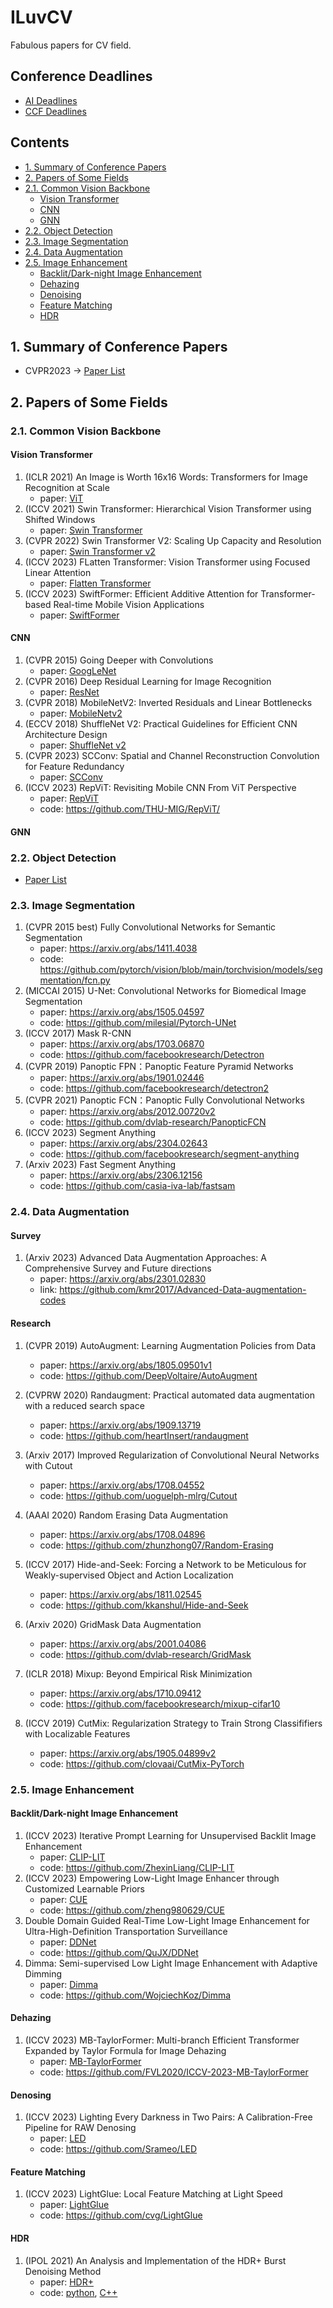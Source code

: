 # ILuvCV

Fabulous papers for CV field.

## Conference Deadlines
+ [AI Deadlines](https://aideadlin.es/?sub=ML,CV,CG,NLP,RO,SP,DM)
+ [CCF Deadlines](https://ccfddl.github.io/)

## Contents
+ [1. Summary of Conference Papers](https://github.com/Anleeno-Xu/ILuvCV#1-summary-of-conference-papers)
+ [2. Papers of Some Fields](https://github.com/Anleeno-Xu/ILuvCV#2-papers-of-some-fields)
+ [2.1. Common Vision Backbone](https://github.com/Anleeno-Xu/ILuvCV#21-common-vision-backbone)
  + [Vision Transformer](https://github.com/Anleeno-Xu/ILuvCV#vision-transformer)
  + [CNN](https://github.com/Anleeno-Xu/ILuvCV#cnn)
  + [GNN](https://github.com/Anleeno-Xu/ILuvCV#gnn)
+ [2.2. Object Detection](https://github.com/Anleeno-Xu/ILuvCV#22-object-detection)
+ [2.3. Image Segmentation](https://github.com/Anleeno-Xu/ILuvCV#23-image-segmentation)
+ [2.4. Data Augmentation](https://github.com/Anleeno-Xu/ILuvCV#24-data-augmentation)
+ [2.5. Image Enhancement](https://github.com/Anleeno-Xu/ILuvCV#25-image-enhancement)
  + [Backlit/Dark-night Image Enhancement](https://github.com/Anleeno-Xu/ILuvCV#backlitdark-night-image-enhancement)
  + [Dehazing](https://github.com/Anleeno-Xu/ILuvCV#dehazing)
  + [Denoising](https://github.com/Anleeno-Xu/ILuvCV#denosing)
  + [Feature Matching](https://github.com/Anleeno-Xu/ILuvCV#feature-matching)
  + [HDR](https://github.com/Anleeno-Xu/ILuvCV#hdr)

## 1. Summary of Conference Papers

+ CVPR2023 -> [Paper List](https://github.com/52CV/CVPR-2023-Papers)

## 2. Papers of Some Fields

### 2.1. Common Vision Backbone
#### Vision Transformer
1. (ICLR 2021) An Image is Worth 16x16 Words: Transformers for Image Recognition at Scale
   + paper: [ViT](https://arxiv.org/abs/2010.11929)
2. (ICCV 2021) Swin Transformer: Hierarchical Vision Transformer using Shifted Windows
   + paper: [Swin Transformer](https://arxiv.org/pdf/2103.14030.pdf)
3. (CVPR 2022) Swin Transformer V2: Scaling Up Capacity and Resolution
   + paper: [Swin Transformer v2](https://arxiv.org/pdf/2111.09883.pdf)
4. (ICCV 2023) FLatten Transformer: Vision Transformer using Focused Linear Attention
   + paper: [Flatten Transformer](https://arxiv.org/pdf/2308.00442.pdf)
5. (ICCV 2023) SwiftFormer: Efficient Additive Attention for Transformer-based Real-time Mobile Vision Applications
   + paper: [SwiftFormer](https://arxiv.org/pdf/2303.15446v2.pdf)
#### CNN
1. (CVPR 2015) Going Deeper with Convolutions
   + paper: [GoogLeNet](https://openaccess.thecvf.com/content_cvpr_2015/papers/Szegedy_Going_Deeper_With_2015_CVPR_paper.pdf)
2. (CVPR 2016) Deep Residual Learning for Image Recognition
   + paper: [ResNet](https://openaccess.thecvf.com/content_cvpr_2016/papers/He_Deep_Residual_Learning_CVPR_2016_paper.pdf)
3. (CVPR 2018) MobileNetV2: Inverted Residuals and Linear Bottlenecks
   + paper: [MobileNetv2](https://openaccess.thecvf.com/content_cvpr_2018/papers/Sandler_MobileNetV2_Inverted_Residuals_CVPR_2018_paper.pdf)
4. (ECCV 2018) ShuffleNet V2: Practical Guidelines for Efficient CNN Architecture Design
   + paper: [ShuffleNet v2](https://arxiv.org/pdf/1807.11164.pdf)
5. (CVPR 2023) SCConv: Spatial and Channel Reconstruction Convolution for Feature Redundancy
   + paper: [SCConv](https://openaccess.thecvf.com/content/CVPR2023/papers/Li_SCConv_Spatial_and_Channel_Reconstruction_Convolution_for_Feature_Redundancy_CVPR_2023_paper.pdf)
6. (ICCV 2023) RepViT: Revisiting Mobile CNN From ViT Perspective
   + paper: [RepViT](https://arxiv.org/pdf/2307.09283.pdf)
   + code: https://github.com/THU-MIG/RepViT/
#### GNN

### 2.2. Object Detection
+ [Paper List](https://github.com/hoya012/deep_learning_object_detection)

### 2.3. Image Segmentation
1. (CVPR 2015 best) Fully Convolutional Networks for Semantic Segmentation
   + paper: https://arxiv.org/abs/1411.4038
   + code: https://github.com/pytorch/vision/blob/main/torchvision/models/segmentation/fcn.py
2. (MICCAI 2015) U-Net: Convolutional Networks for Biomedical Image Segmentation
   + paper: https://arxiv.org/abs/1505.04597
   + code: https://github.com/milesial/Pytorch-UNet
3. (ICCV 2017) Mask R-CNN
   + paper: https://arxiv.org/abs/1703.06870
   + code: https://github.com/facebookresearch/Detectron
4. (CVPR 2019) Panoptic FPN：Panoptic Feature Pyramid Networks
   + paper: https://arxiv.org/abs/1901.02446
   + code: https://github.com/facebookresearch/detectron2
5. (CVPR 2021) Panoptic FCN：Panoptic Fully Convolutional Networks
   + paper: https://arxiv.org/abs/2012.00720v2
   + code: https://github.com/dvlab-research/PanopticFCN
6. (ICCV 2023) Segment Anything
   + paper: https://arxiv.org/abs/2304.02643
   + code: https://github.com/facebookresearch/segment-anything
7. (Arxiv 2023) Fast Segment Anything
   + paper: https://arxiv.org/abs/2306.12156
   + code: https://github.com/casia-iva-lab/fastsam

### 2.4. Data Augmentation

#### Survey
1. (Arxiv 2023) Advanced Data Augmentation Approaches: A Comprehensive Survey and Future directions
   + paper: https://arxiv.org/abs/2301.02830
   + link: https://github.com/kmr2017/Advanced-Data-augmentation-codes

#### Research
1. (CVPR 2019) AutoAugment: Learning Augmentation Policies from Data
   + paper: https://arxiv.org/abs/1805.09501v1
   + code: https://github.com/DeepVoltaire/AutoAugment
2. (CVPRW 2020) Randaugment: Practical automated data augmentation with a reduced search space
   + paper: https://arxiv.org/abs/1909.13719
   + code: https://github.com/heartInsert/randaugment

1. (Arxiv 2017) Improved Regularization of Convolutional Neural Networks with Cutout
   + paper: https://arxiv.org/abs/1708.04552
   + code: https://github.com/uoguelph-mlrg/Cutout
2. (AAAI 2020) Random Erasing Data Augmentation
   + paper: https://arxiv.org/abs/1708.04896
   + code: https://github.com/zhunzhong07/Random-Erasing
3. (ICCV 2017) Hide-and-Seek: Forcing a Network to be Meticulous for Weakly-supervised Object and Action Localization
   + paper: https://arxiv.org/abs/1811.02545
   + code: https://github.com/kkanshul/Hide-and-Seek
4. (Arxiv 2020) GridMask Data Augmentation
   + paper: https://arxiv.org/abs/2001.04086
   + code: https://github.com/dvlab-research/GridMask

1. (ICLR 2018) Mixup: Beyond Empirical Risk Minimization
   + paper: https://arxiv.org/abs/1710.09412
   + code: https://github.com/facebookresearch/mixup-cifar10
2. (ICCV 2019) CutMix: Regularization Strategy to Train Strong Classififiers with Localizable Features
   + paper: https://arxiv.org/abs/1905.04899v2
   + code: https://github.com/clovaai/CutMix-PyTorch

### 2.5. Image Enhancement
#### Backlit/Dark-night Image Enhancement
1. (ICCV 2023) Iterative Prompt Learning for Unsupervised Backlit Image Enhancement
   + paper: [CLIP-LIT](https://arxiv.org/abs/2303.17569)
   + code: https://github.com/ZhexinLiang/CLIP-LIT
2. (ICCV 2023) Empowering Low-Light Image Enhancer through Customized Learnable Priors
   + paper: [CUE](https://arxiv.org//pdf/2309.01958)
   + code: https://github.com/zheng980629/CUE
3. Double Domain Guided Real-Time Low-Light Image Enhancement for Ultra-High-Definition Transportation Surveillance
   + paper: [DDNet](https://arxiv.org//pdf/2309.08382)
   + code: https://github.com/QuJX/DDNet
4. Dimma: Semi-supervised Low Light Image Enhancement with Adaptive Dimming
   + paper: [Dimma](https://arxiv.org/abs/2310.09633)
   + code: https://github.com/WojciechKoz/Dimma

#### Dehazing
1. (ICCV 2023) MB-TaylorFormer: Multi-branch Efficient Transformer Expanded by Taylor Formula for Image Dehazing
   + paper: [MB-TaylorFormer](https://arxiv.org/abs/2308.14036)
   + code: https://github.com/FVL2020/ICCV-2023-MB-TaylorFormer

#### Denosing
1. (ICCV 2023) Lighting Every Darkness in Two Pairs: A Calibration-Free Pipeline for RAW Denosing
   + paper: [LED](http://arxiv.org/pdf/2308.03448.pdf)
   + code: https://github.com/Srameo/LED
#### Feature Matching
1. (ICCV 2023) LightGlue: Local Feature Matching at Light Speed
   + paper: [LightGlue](https://arxiv.org/pdf/2306.13643.pdf)
   + code: https://github.com/cvg/LightGlue
#### HDR
1. (IPOL 2021) An Analysis and Implementation of the HDR+ Burst Denoising Method
   + paper: [HDR+](https://doi.org/10.5201/ipol.2021.336)
   + code: [python](https://github.com/amonod/hdrplus-python), [C++](https://github.com/timothybrooks/hdr-plus/)
